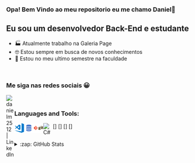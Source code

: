 ### Opa! Bem Vindo ao meu repositorio eu me chamo Daniel👋


## Eu sou um desenvolvedor Back-End e estudante

- 🏭 Atualmente trabalho na Galeria Page 
- 🤓 Estou sempre em busca de novos conhecimentos
- 🎉 Estou no meu ultimo semestre na faculdade

<br />

### Me siga nas redes sociais 😀

[<img align="left" alt="danielm2512 | LinkedIn" width="22px" src="https://cdn.jsdelivr.net/npm/simple-icons@v3/icons/linkedin.svg" />][linkedin]

<br />

### Languages and Tools:

[<img align="left" alt="Visual Studio Code" width="26px" src="https://raw.githubusercontent.com/github/explore/80688e429a7d4ef2fca1e82350fe8e3517d3494d/topics/visual-studio-code/visual-studio-code.png" />]
[<img align="left" alt="SQL" width="26px" src="https://raw.githubusercontent.com/github/explore/80688e429a7d4ef2fca1e82350fe8e3517d3494d/topics/sql/sql.png" />]
[<img align="left" alt="Git" width="26px" src="https://raw.githubusercontent.com/github/explore/80688e429a7d4ef2fca1e82350fe8e3517d3494d/topics/git/git.png" />]
[<img align="left" alt="C#" width="26px" src="https://user-images.githubusercontent.com/63135667/129654396-db9d9738-3989-4bbd-9e6a-7e28a14b8415.png" />]

<br />
<details>
  <summary>:zap: GitHub Stats</summary>

  <img align="left" alt="daniel GitHub Stats" src="https://github-readme-stats.vercel.app/api?username=danielm2512&show_icons=true&hide_border=true&hide=stars,prs,issues,contribs&count_private=true" />

</details>


[linkedin]: https://www.linkedin.com/in/devhideki/
